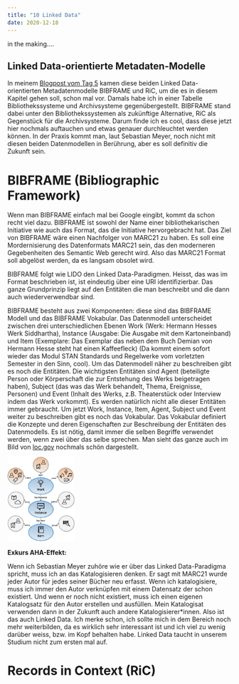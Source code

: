 ```yaml
---
title: "10 Linked Data"
date: 2020-12-18
---
```


in the making....





## Linked Data-orientierte Metadaten-Modelle

In meinem [Blogpost vom Tag 5](https://stemorit.github.io/BAIN-Lerntagebuch/2020/10/16/Tag-5.html) kamen diese beiden Linked Data-orientierten Metadatenmodelle BIBFRAME und RiC, um die es in diesem Kapitel gehen soll, schon mal vor. Damals habe ich in einer Tabelle Bibliothekssysteme und Archivsysteme gegenübergestellt. BIBFRAME stand dabei unter den Bibliothekssystemen als zukünftige Alternative, RiC als Gegenstück für die Archivsysteme. Darum finde ich es cool, dass diese jetzt hier nochmals auftauchen und etwas genauer durchleuchtet werden können. In der Praxis kommt man, laut Sebastian Meyer, noch nicht mit diesen beiden Datenmodellen in Berührung, aber es soll definitiv die Zukunft sein.

# BIBFRAME (Bibliographic Framework)
Wenn man BIBFRAME einfach mal bei Google eingibt, kommt da schon recht viel dazu.
BIBFRAME ist sowohl der Name einer bibliothekarischen Initiative wie auch das Format, das die Initiative hervorgebracht hat. 
Das Ziel von BIBFRAME wäre  einen Nachfolger von MARC21 zu haben. Es soll eine Mordernisierung des Datenformats MARC21 sein, das den moderneren Gegebenheiten des Semantic Web gerecht wird. Also das MARC21 Format soll abgelöst werden, da es langsam obsolet wird. 


BIBFRAME folgt wie LIDO den Linked Data-Paradigmen. Heisst, das was im Format beschrieben ist, ist eindeutig über eine URI identifizierbar. Das ganze Grundprinzip liegt auf den Entitäten die man beschreibt und die dann auch wiederverwendbar sind.


BIBFRAME besteht aus zwei Komponenten: diese sind das BIBFRAME Modell und das BIBFRAME Vokabular. Das Datenmodell unterscheidet zwischen drei unterschiedlichen Ebenen Work (Werk: Hermann Hesses Werk Siddhartha), Instance (Ausgabe: Die Ausgabe mit dem Kartoneinband) und Item (Exemplare: Das Exemplar das neben dem Buch Demian von Hermann Hesse steht hat einen Kaffeefleck) (Da kommt einem sofort wieder das Modul STAN Standards und Regelwerke vom vorletzten Semester in den Sinn, cool). Um das Datenmodell näher zu beschreiben gibt es noch die Entitäten. Die wichtigsten Entitäten sind Agent (beteiligte Person oder Körperschaft die zur Entstehung des Werks beigetragen haben), Subject (das was das Werk behandelt, Thema, Ereignisse, Personen) und Event (Inhalt des Werks, z.B. Theaterstück oder Interview indem das Werk vorkommt). Es werden natürlich nicht alle dieser Entitäten immer gebraucht. Um jetzt Work, Instance, Item, Agent, Subject und Event weiter zu beschreiben gibt es noch das Vokabular. Das Vokabular definiert die Konzepte und deren Eigenschaften zur Beschreibung der Entitäten des Datenmodells. Es ist nötig, damit immer die selben Begriffe verwendet werden, wenn zwei über das selbe sprechen. Man sieht das ganze auch im Bild von [loc.gov](https://www.loc.gov/bibframe/docs/bibframe2-model.html) nochmals schön dargestellt. 

<img alt="BIBFRAME" src="https://github.com/stemorit/BAIN-Lerntagebuch/blob/master/_posts/img013%20BIBFRAME.jpg?raw=true" width="30%"/>


**Exkurs AHA-Effekt:**

Wenn ich Sebastian Meyer zuhöre wie er über das Linked Data-Paradigma spricht, muss ich an das Katalogisieren denken. Er sagt mit MARC21 wurde jeder Autor für jedes seiner Bücher neu erfasst. Wenn ich katalogisiere, muss ich immer den Autor verknüpfen mit einem Datensatz der schon existiert. Und wenn er noch nicht existiert, muss ich einen eigenen Katalogsatz für den Autor erstellen und ausfüllen. Mein Katalogisat verwenden dann in der Zukunft auch andere Katalogisierer\*innen. Also ist das auch Linked Data. Ich merke schon, ich sollte mich in dem Bereich noch mehr weiterbilden, da es wirklich sehr interessant ist und ich viel zu wenig darüber weiss, bzw. im Kopf behalten habe. Linked Data taucht in unserem Studium nicht zum ersten mal auf. 


# Records in Context (RiC)
